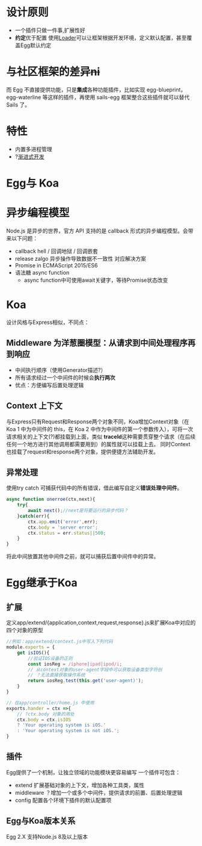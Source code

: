 # 设计原则
- 一个插件只做一件事,扩展性好
- **约定**优于配置 使用[Loader](https://eggjs.org/zh-cn/advanced/loader.html)可以让框架根据开发环境，定义默认配置，甚至覆盖Egg默认约定
# 与社区框架的差异~~ni~~
而 Egg 不直接提供功能，只是**集成**各种功能插件，比如实现 egg-blueprint，egg-waterline 等这样的插件，再使用 sails-egg 框架整合这些插件就可以替代 Sails 了。

# 特性
- 内置多进程管理
- ?[渐进式开发](https://eggjs.org/zh-cn/tutorials/progressive.html) 

# Egg与 Koa
# 异步编程模型
Node.js 是异步的世界，官方 API 支持的是 callback 形式的异步编程模型。会带来以下问题：
- callback hell / 回调地狱 / 回调嵌套
- release zalgo 异步操作导致数据不一致性
对应解决方案
- Promise in ECMAScript 2015/ES6
- 语法糖 async function 
  - async function中可使用await关键字，等待Promise状态改变

# Koa 
设计风格与Express相似，不同点：
## Middleware 为洋葱圈模型：从请求到中间处理程序再到响应
- 中间执行顺序（使用Generator描述?）
- 所有请求经过一个中间件的时候会**执行两次**
- 优点：方便编写后置处理逻辑
## Context  上下文 
与Express只有Request和Response两个对象不同，Koa增加Context对象（在 Koa 1 中为中间件的 this，在 Koa 2 中作为中间件的第一个参数传入），可将一次请求相关的上下文(?)都挂载到上面，类似 **traceId**这种需要贯穿整个请求（在后续任何一个地方进行其他调用都需要用到）的属性就可以挂载上去。
同时Context 也挂载了request和response两个对象，提供便捷方法辅助开发。
## 异常处理
使用try catch 可捕获代码中的所有错误，借此编写自定义**错误处理中间件**。
```js
async function onerroe(ctx,next){
    try{
        await next();//next是将要运行的异步代码？
    }catch(err){
        ctx.app.emit('error',err);
        ctx.body = 'server error';
        ctx.status = err.status||500;
    }
}
```
将此中间放置其他中间件之前，就可以捕获后置中间件中的异常。
# Egg继承于Koa
## 扩展
定义app/extend/{application,context,request,response}.js来扩展Koa中对应的四个对象的原型  
```js
//例如：app/extend/context.js中写入下列代码
module.exports = {
    get isIOS(){
        //验证IOS设备的正则
        const iosReg = /iphone|ipad|ipod/i;
        // 从context对象的user-agent字段中可以获取设备类型字符创
        // ？无法直接获取操作系统
        return iosReg.test(this.get('user-agent)');
    }
}
```
```js
// 在app/controller/home.js 中使用
exports.hander = ctx =>{
    // ?ctx.body 对象的用处
    ctx.body = ctx.isIOS
    ? 'Your operating system is iOS.'
    : 'Your operating system is not iOS.';
}
```
## 插件
Egg提供了一个机制，让独立领域的功能模块更容易编写
一个插件可包含：
- extend 扩展基础对象的上下文，增加各种工具类，属性
- middleware ？增加一个或多个中间件，提供请求的前置、后置处理逻辑
- config 配置各个环境下插件的默认配置项
## Egg与Koa版本关系
Egg 2.X 支持Node.js 8及以上版本

